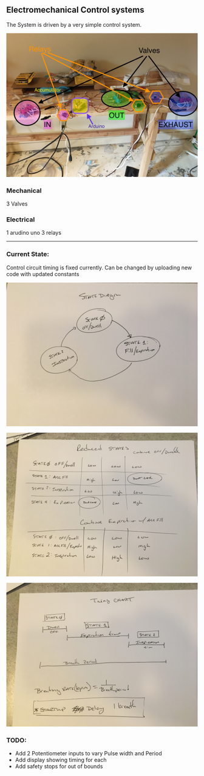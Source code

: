 ## **Electromechanical Control systems**

The System is driven by a very simple control system.

![As Built](AsBuilt.jpg)

### Mechanical
3 Valves

### Electrical
1 arudino uno
3 relays

---------------

### Current State:
Control circuit timing is fixed currently. Can be changed by uploading new code with updated constants

![State Diagram](StateDiagram.jpg)

![State Variable Chart](Refined_page2.jpg)

![Timing Chart](TimingChart.jpg)

### TODO:

* Add 2 Potentiometer inputs to vary Pulse width and Period
* Add display showing timing for each
* Add safety stops for out of bounds
